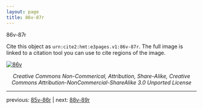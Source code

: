 ```yaml
---
layout: page
title: 86v-87r
---
```


86v-87r

Cite this object as `urn:cite2:hmt:e3pages.v1:86v-87r`.  The full image is linked to a citation tool you can use to cite regions of the image.

[![86v](http://www.homermultitext.org/iipsrv?IIIF=/project/homer/pyramidal/deepzoom/hmt/e3bifolio/v1/E3_86v_87r.tif/full/800,/0/default.jpg)](http://www.homermultitext.org/ict2/?urn=urn:cite2:hmt:e3bifolio.v1:E3_86v_87r) 

<p style="text-align: center; font-style: italic;">Creative Commons Non-Commerical, Attribution, Share-Alike, Creative Commons Attribution-NonCommercial-ShareAlike 3.0 Unported License</p>

---

previous: [85v-86r](../85v-86r/) | next: [88v-89r](../88v-89r/)
